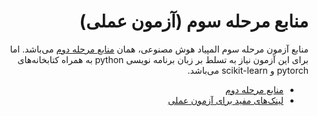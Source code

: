 <div dir="rtl">

# منابع مرحله سوم (آزمون عملی)

منابع آزمون مرحله سوم المپیاد هوش مصنوعی، همان [منابع مرحله دوم](../Second%20Phase/#منابع-مرحله-دوم) می‌باشد. اما برای این آزمون نیاز به تسلط بر زبان برنامه نویسی python به همراه کتابخانه‌های pytorch و scikit-learn می‌باشد.

- [منابع مرحله دوم](../Second%20Phase/#منابع-مرحله-دوم)
- [لینک‌های مفید برای آزمون عملی](../../Useful%20Links/Third%20Phase/#لینکهای-مفید-برای-آزمون-عملی)

</div>